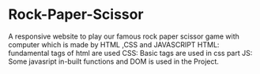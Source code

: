 # Rock-Paper-Scissor
A responsive website to play our famous rock paper scissor game with computer which is made by HTML ,CSS and JAVASCRIPT
HTML:
fundamental tags of html are used
CSS:
Basic tags are used in css part 
JS:
Some javasript in-built functions and DOM is used in the Project.
